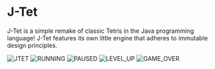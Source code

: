 # J-Tet

J-Tet is a simple remake of classic Tetris in the Java programming language!
J-Tet features its own little engine that adheres to immutable design principles.

![JTET](/images/JTet.gif)
![RUNNING](/images/RUNNING.png)
![PAUSED](/images/PAUSED.png)
![LEVEL_UP](/images/LEVEL_UP.png)
![GAME_OVER](/images/GAME_OVER.png)
